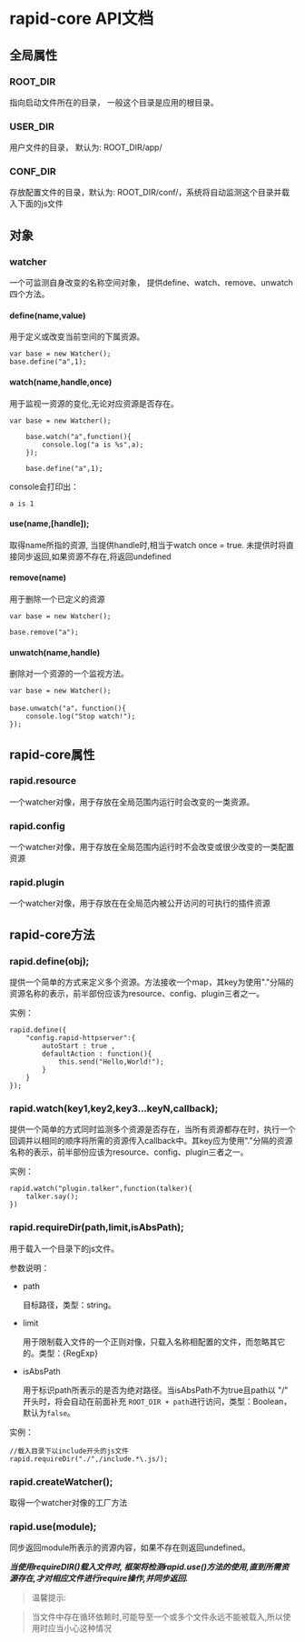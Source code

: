 # rapid-core API文档

## 全局属性

<h3 class="全局属性">ROOT_DIR</h3> 

指向启动文件所在的目录， 一般这个目录是应用的根目录。

<h3 class="全局属性">USER_DIR</h3>

用户文件的目录， 默认为: ROOT_DIR/app/

<h3 class="全局属性">CONF_DIR</h3>

存放配置文件的目录，默认为: ROOT_DIR/conf/，系统将自动监测这个目录并载入下面的js文件


## 对象

<h3 class="对象">watcher</h3>

一个可监测自身改变的名称空间对象， 提供define、watch、remove、unwatch四个方法。

#### define(name,value)

用于定义或改变当前空间的下属资源。

	var base = new Watcher();
	base.define("a",1);
	
#### watch(name,handle,once)

用于监视一资源的变化,无论对应资源是否存在。

	var base = new Watcher();
		
		base.watch("a",function(){
			console.log("a is %s",a);
		});
		
		base.define("a",1);
		
console会打印出：

	a is 1

#### use(name,[handle]);
取得name所指的资源, 当提供handle时,相当于watch once = true. 未提供时将直接同步返回,如果资源不存在,将返回undefined

#### remove(name)

用于删除一个已定义的资源

	var base = new Watcher();
		
	base.remove("a");


#### unwatch(name,handle)

删除对一个资源的一个监视方法。

	var base = new Watcher();
		
	base.unwatch("a"，function(){
		console.log("Stop watch!");
	});

## rapid-core属性

<h3 class="rapid-core属性">rapid.resource</h3>

一个watcher对像，用于存放在全局范围内运行时会改变的一类资源。

<h3 class="rapid-core属性">rapid.config</h3>

一个watcher对像，用于存放在全局范围内运行时不会改变或很少改变的一类配置资源

<h3 class="rapid-core属性">rapid.plugin</h3>

一个watcher对像，用于存放在在全局范内被公开访问的可执行的插件资源
	
## rapid-core方法

<h3 class="rapid-core方法">rapid.define(obj);</h3>

提供一个简单的方式来定义多个资源。方法接收一个map，其key为使用"."分隔的资源名称的表示，前半部份应该为resource、config、plugin三者之一。

实例：

	rapid.define({
    	"config.rapid-httpserver":{
           	autoStart : true ,
        	defaultAction : function(){
            	this.send("Hello,World!");
        	}
    	}
	});
	
<h3 class="rapid-core方法">rapid.watch(key1,key2,key3...keyN,callback);</h3>

提供一个简单的方式同时监测多个资源是否存在，当所有资源都存在时，执行一个回调并以相同的顺序将所需的资源传入callback中。其key应为使用"."分隔的资源名称的表示，前半部份应该为resource、config、plugin三者之一。

实例：

 	rapid.watch("plugin.talker",function(talker){
     	talker.say();
 	})

<h3 class="rapid-core方法">rapid.requireDir(path,limit,isAbsPath);</h3>

用于载入一个目录下的js文件。

参数说明：

* path 

	目标路径，类型：string。

* limit
	
	用于限制载入文件的一个正则对像，只载入名称相配置的文件，而忽略其它的。类型：{RegExp}

* isAbsPath 
	
	用于标识path所表示的是否为绝对路径。当isAbsPath不为true且path以 "/" 开头时，将会自动在前面补充 `ROOT_DIR + path`进行访问，类型：Boolean，默认为`false`。
	
实例：

	//载入目录下以include开头的js文件
	rapid.requireDir("./",/include.*\.js/);


<h3 class="rapid-core方法">rapid.createWatcher();</h3>

取得一个watcher对像的工厂方法



<h3 class="rapid-core方法">rapid.use(module);</h3>

同步返回module所表示的资源内容，如果不存在则返回undefined。

***当使用requireDIR()载入文件时, 框架将检测rapid.use()方法的使用,直到所需资源存在,才对相应文件进行require操作,并同步返回.***

>温馨提示: 

>当文件中存在循环依赖时,可能导至一个或多个文件永远不能被载入,所以使用时应当小心这种情况